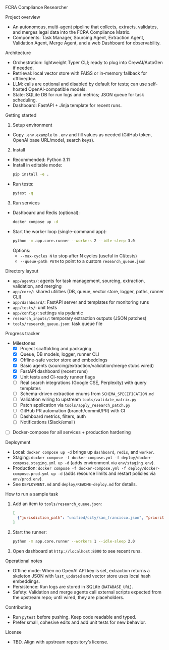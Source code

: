 FCRA Compliance Researcher

Project overview
- An autonomous, multi-agent pipeline that collects, extracts, validates, and merges legal data into the FCRA Compliance Matrix.
- Components: Task Manager, Sourcing Agent, Extraction Agent, Validation Agent, Merge Agent, and a web Dashboard for observability.

Architecture
- Orchestration: lightweight Typer CLI; ready to plug into CrewAI/AutoGen if needed.
- Retrieval: local vector store with FAISS or in-memory fallback for offline/dev.
- LLM: calls are optional and disabled by default for tests; can use self-hosted OpenAI-compatible models.
- State: SQLite DB for run logs and metrics; JSON queue for task scheduling.
- Dashboard: FastAPI + Jinja template for recent runs.

Getting started
1) Setup environment
- Copy `.env.example` to `.env` and fill values as needed (GitHub token, OpenAI base URL/model, search keys).

2) Install
- Recommended: Python 3.11
- Install in editable mode:
  ```bash
  pip install -e .
  ```
- Run tests:
  ```bash
  pytest -q
  ```

3) Run services
- Dashboard and Redis (optional):
  ```bash
  docker compose up -d
  ```
- Start the worker loop (single-command app):
  ```bash
  python -m app.core.runner --workers 2 --idle-sleep 3.0
  ```
  Options:
  - `--max-cycles N` to stop after N cycles (useful in CI/tests)
  - `--queue-path PATH` to point to a custom `research_queue.json`

Directory layout
- `app/agents/`: agents for task management, sourcing, extraction, validation, and merging
- `app/core/`: shared utilities (DB, queue, vector store, logger, paths, runner CLI)
- `app/dashboard/`: FastAPI server and templates for monitoring runs
- `app/tests/`: unit tests
- `app/config/`: settings via pydantic
- `research_inputs/`: temporary extraction outputs (JSON patches)
- `tools/research_queue.json`: task queue file

Progress tracker
- Milestones
  - [x] Project scaffolding and packaging
  - [x] Queue, DB models, logger, runner CLI
  - [x] Offline-safe vector store and embeddings
  - [x] Basic agents (sourcing/extraction/validation/merge stubs wired)
  - [x] FastAPI dashboard (recent runs)
  - [x] Unit tests and CI-ready runner flags
  - [ ] Real search integrations (Google CSE, Perplexity) with query templates
  - [ ] Schema-driven extraction enums from `SCHEMA_SPECIFICATION.md`
  - [ ] Validation wiring to upstream `tools/validate_matrix.py`
  - [ ] Patch application via `tools/apply_research_patch.py`
  - [ ] GitHub PR automation (branch/commit/PR) with CI
  - [ ] Dashboard metrics, filters, auth
  - [ ] Notifications (Slack/email)
 - [ ] Docker-compose for all services + production hardening

Deployment
- Local: `docker compose up -d` brings up `dashboard`, `redis`, and `worker`.
- Staging: `docker compose -f docker-compose.yml -f deploy/docker-compose.staging.yml up -d` (adds environment via `env/staging.env`).
- Production: `docker compose -f docker-compose.yml -f deploy/docker-compose.prod.yml up -d` (adds resource limits and restart policies via `env/prod.env`).
- See `DEPLOYMENT.md` and `deploy/README-deploy.md` for details.

How to run a sample task
1) Add an item to `tools/research_queue.json`:
   ```json
   [
     {"jurisdiction_path": "unified/city/san_francisco.json", "priority": 5}
   ]
   ```
2) Start the runner:
   ```bash
   python -m app.core.runner --workers 1 --idle-sleep 2.0
   ```
3) Open dashboard at `http://localhost:8000` to see recent runs.

Operational notes
- Offline mode: When no OpenAI API key is set, extraction returns a skeleton JSON with `last_updated` and vector store uses local hash embeddings.
- Persistence: Run logs are stored in SQLite (`DATABASE_URL`).
- Safety: Validation and merge agents call external scripts expected from the upstream repo; until wired, they are placeholders.

Contributing
- Run `pytest` before pushing. Keep code readable and typed.
- Prefer small, cohesive edits and add unit tests for new behavior.

License
- TBD. Align with upstream repository’s license.
